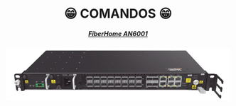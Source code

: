 <h1 align="center">😁 COMANDOS 😁</h1>

 <a align="center" href="https://github.com/saulotarsobc/comandos/blob/master/an6001.md">
    <h5 align="center">FiberHome AN6001</h5>
    <img alt="an6001" title="an6001" src="./img/an6001.png"/>
 </a>